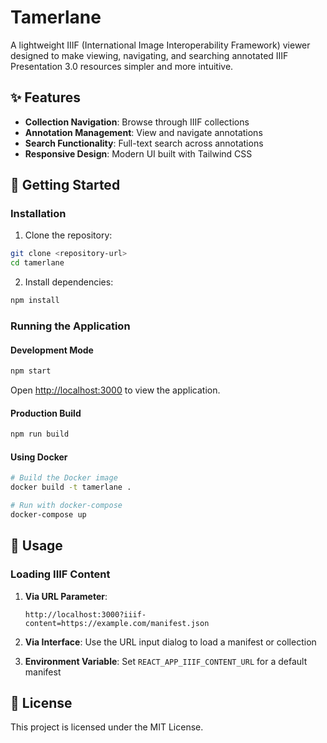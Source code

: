 # Tamerlane

A lightweight IIIF (International Image Interoperability Framework) viewer designed to make viewing, navigating, and searching annotated IIIF Presentation 3.0 resources simpler and more intuitive.

## ✨ Features

- **Collection Navigation**: Browse through IIIF collections
- **Annotation Management**: View and navigate annotations
- **Search Functionality**: Full-text search across annotations
- **Responsive Design**: Modern UI built with Tailwind CSS

## 🚀 Getting Started

### Installation

1. Clone the repository:
```bash
git clone <repository-url>
cd tamerlane
```

2. Install dependencies:
```bash
npm install
```

### Running the Application

#### Development Mode
```bash
npm start
```
Open [http://localhost:3000](http://localhost:3000) to view the application.

#### Production Build
```bash
npm run build
```

#### Using Docker
```bash
# Build the Docker image
docker build -t tamerlane .

# Run with docker-compose
docker-compose up
```

## 🎯 Usage

### Loading IIIF Content

1. **Via URL Parameter**: 
   ```
   http://localhost:3000?iiif-content=https://example.com/manifest.json
   ```

2. **Via Interface**: Use the URL input dialog to load a manifest or collection

3. **Environment Variable**: Set `REACT_APP_IIIF_CONTENT_URL` for a default manifest


## 📄 License

This project is licensed under the MIT License.

